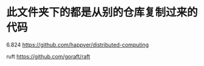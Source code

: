 # 此文件夹下的都是从别的仓库复制过来的代码

6.824 https://github.com/happyer/distributed-computing

ruft https://github.com/goraft/raft